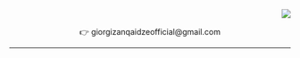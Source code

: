 <img align="right" src="https://visitor-badge.laobi.icu/badge?page_id=GiorgiZankaidze.GiorgiZankaidze" />

<br/>
 
<div align="center"> 
  <p>👉 giorgizanqaidzeofficial@gmail.com</p>
</div>

<hr/>
